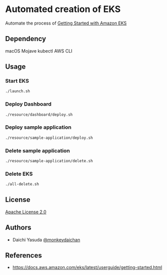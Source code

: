 # Automated creation of EKS
Automate the process of [Getting Started with Amazon EKS](https://docs.aws.amazon.com/ja_jp/eks/latest/userguide/getting-started.html)

## Dependency
macOS Mojave
kubectl
AWS CLI

## Usage

### Start EKS

```bash
./launch.sh
```

### Deploy Dashboard

```bash
./resource/dashboard/deploy.sh
```

### Deploy sample application

```bash
./resource/sample-application/deploy.sh
```

### Delete sample application

```bash
./resource/sample-application/delete.sh
```

### Delete EKS

```bash
./all-delete.sh
```

## License
[Apache License 2.0](https://github.com/kubernetes/dashboard/blob/master/LICENSE)

## Authors
- Daichi Yasuda [@monkeydaichan](https://twitter.com/monkeydaichan)

## References
- https://docs.aws.amazon.com/eks/latest/userguide/getting-started.html
